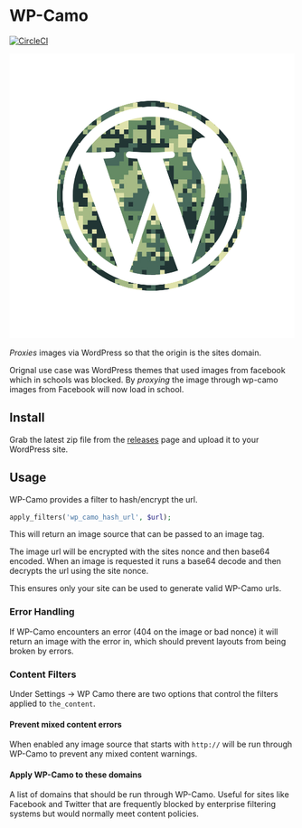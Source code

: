 # WP-Camo

[![CircleCI](https://circleci.com/gh/Ed-ITSolutions/wp-camo/tree/master.svg?style=svg)](https://circleci.com/gh/Ed-ITSolutions/wp-camo/tree/master)

![Logo](./logo.png)

_Proxies_ images via WordPress so that the origin is the sites domain.

Orignal use case was WordPress themes that used images from facebook which in schools was blocked. By _proxying_ the image through wp-camo images from Facebook will now load in school.

## Install

Grab the latest zip file from the [releases](https://github.com/Ed-ITSolutions/wp-camo/releases/latest) page and upload it to your WordPress site.

## Usage

WP-Camo provides a filter to hash/encrypt the url.

```php
apply_filters('wp_camo_hash_url', $url);
```

This will return an image source that can be passed to an image tag.

The image url will be encrypted with the sites nonce and then base64 encoded. When an image is requested it runs a base64 decode and then decrypts the url using the site nonce.

This ensures only your site can be used to generate valid WP-Camo urls.

### Error Handling

If WP-Camo encounters an error (404 on the image or bad nonce) it will return an image with the error in, which should prevent layouts from being broken by errors.

### Content Filters

Under Settings -> WP Camo there are two options that control the filters applied to `the_content`.

#### Prevent mixed content errors

When enabled any image source that starts with `http://` will be run through WP-Camo to prevent any mixed content warnings.

#### Apply WP-Camo to these domains

A list of domains that should be run through WP-Camo. Useful for sites like Facebook and Twitter that are frequently blocked by enterprise filtering systems but would normally meet content policies.
